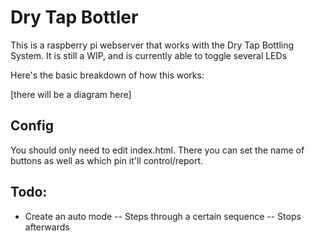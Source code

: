 # Dry Tap Bottler

This is a raspberry pi webserver that works with the Dry Tap Bottling System.
It is still a WIP, and is currently able to toggle several LEDs

Here's the basic breakdown of how this works:

[there will be a diagram here]

## Config
You should only need to edit index.html. There you can set the name of buttons
as well as which pin it'll control/report.

## Todo:
- Create an auto mode
-- Steps through a certain sequence
-- Stops afterwards
